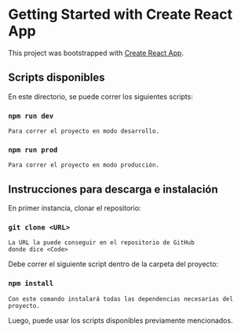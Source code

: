 # Getting Started with Create React App

This project was bootstrapped with [Create React App](https://github.com/facebook/create-react-app).

## Scripts disponibles

En este directorio, se puede correr los siguientes scripts:

### `npm run dev`
    Para correr el proyecto en modo desarrollo.

### `npm run prod`
    Para correr el proyecto en modo producción.

## Instrucciones para descarga e instalación

En primer instancia, clonar el repositorio:

### `git clone <URL>`
    La URL la puede conseguir en el repositorio de GitHub
    donde dice <Code>

Debe correr el siguiente script dentro de la carpeta del proyecto:

### `npm install`
    Con este comando instalará todas las dependencias necesarias del proyecto.

Luego, puede usar los scripts disponibles previamente mencionados.

